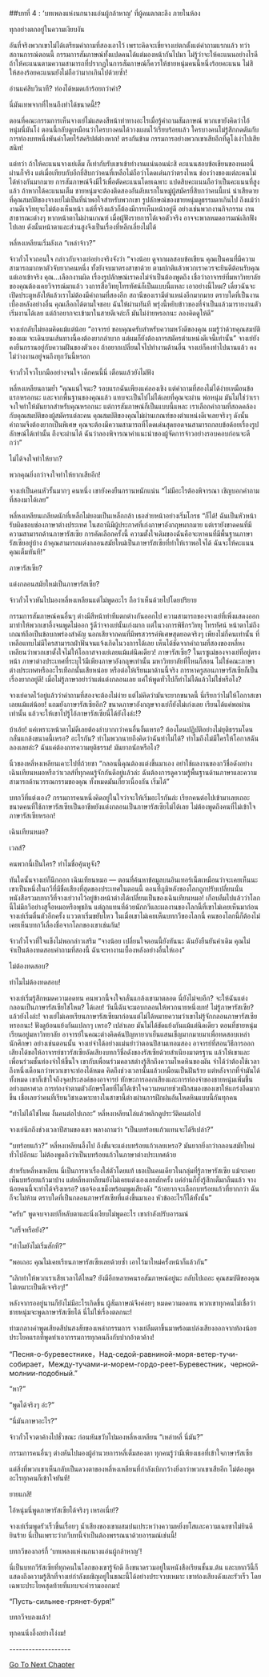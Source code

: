 ##บทที่ 4 : ‘บทเพลงแห่งนกนางแอ่นผู้กล้าหาญ’ ที่ผู้คนตกตะลึง
ภายในห้อง

ทุกอย่างตกอยู่ในความเงียบงัน

อันที่จริงพวกเขาไม่ได้เตรียมคำถามที่สองเอาไว้ เพราะคิดจะเขี่ยจางเย่ตกตั้งแต่คำถามแรกแล้ว ทว่าสถานการณ์ตอนนี้ กรรมการสัมภาษณ์ทั้งแปดคนได้แต่มองหน้ากันไปมา ไม่รู้ว่าจะให้คะแนนอย่างไรดี ถ้าให้คะแนนตามความสามารถที่ปรากฏในการสัมภาษณ์ก็ควรให้ชายหนุ่มคนนี้หนึ่งร้อยคะแนน ไม่สิ ให้สองร้อยคะแนนยังไม่ถือว่ามากเกินไปด้วยซ้ำ!

อ่านแค่สิบวินาที? ท่องได้หมดเก้าร้อยกว่าคำ?

นี่มันเทพจากที่ไหนถึงทำได้ขนาดนี้!?

ตอนที่คณะกรรมการเห็นจางเย่ไม่แสดงสีหน้าท่าทางอะไรเมื่อรู้คำถามสัมภาษณ์ พวกเขายังคิดว่าไอ้หนุ่มนี่มันโง่ ตอนนี้กลับดูเหมือนว่าใครบางคนได้วางแผนไว้เรียบร้อยแล้ว ใครบางคนไม่รู้สึกกดดันกับการท่องบทหนึ่งพันคำโดยไร้สคริปต์ต่างหาก! ตรงกันข้าม กรรมการอย่างพวกเขาเสียอีกที่ดูโง่เง่าไปเสียสนิท! 

แต่ทว่า ถ้าให้คะแนนจางเย่เต็ม ก็เท่ากับรับเขาเข้าทำงานแน่นอนน่ะสิ คะแนนสอบข้อเขียนของหมอนี่ผ่านก็จริง แต่เมื่อเทียบกับอีกยี่สิบกว่าคนที่เหลือไม่ถือว่าโดดเด่นกว่าตรงไหน ช่องว่างของแต่ละคนไม่ได้ห่างกันมากมาย การสัมภาษณ์จึงมีไว้เพื่อตัดคะแนนโดยเฉพาะ แปดสิบคะแนนถือว่าเป็นคะแนนที่สูงแล้ว ถ้าหากได้คะแนนเต็ม ชายหนุ่มจะต้องติดสองอันดับแรกในหมู่ผู้สมัครยี่สิบกว่าคนนี้แน่ น่าเสียดายที่คุณสมบัติของจางเย่ไม่เป็นที่น่าพอใจสำหรับพวกเขา รูปลักษณ์ของชายหนุ่มดูธรรมดาเกินไป ถึงแม้ว่างานดีเจวิทยุจะไม่ต้องเห็นหน้า แต่ที่จริงแล้วก็ต้องมีการเห็นหน้าอยู่ดี อย่างเช่นพวกงานกิจกรรม งานสาธารณะต่างๆ หากหน้าตาไม่ผ่านเกณฑ์ เมื่อผู้ฟังรายการได้เจอตัวจริง อาจจะพาลหมดอารมณ์เลิกฟังไปเลย ดังนั้นหน้าตาและส่วนสูงจึงเป็นเรื่องที่หลีกเลี่ยงไม่ได้

หลี่หงเหลียนเริ่มลังเล “เหล่าจ้าว?”

จ้าวกั๋วโจวถอนใจ กล่าวกับจางเย่อย่างจริงจังว่า “จางน้อย ดูจากผลสอบข้อเขียน คุณเป็นคนที่มีความสามารถมากหาตัวจับยากคนหนึ่ง ทั้งยังจบมาตรงสาขาด้วย ตามปกติแล้วพวกเราควรจะยินดีต้อนรับคุณ แต่เอาเข้าจริง คุณ...เลือกงานผิด เรื่องรูปลักษณ์เราคงไม่จำเป็นต้องพูดถึง เชื่อว่าอาจารย์ที่มหาวิทยาลัยของคุณต้องเคยวิจารณ์มาแล้ว วงการสื่อวิทยุโทรทัศน์ก็เป็นแบบนี้แหละ เอาอย่างนี้ไหม? เดี๋ยวฉันจะเปิดประตูหลังให้แล้วเราไม่ต้องมีคำถามที่สองอีก สถานีของเรามีตำแหน่งอีกมากมาย ตราบใดที่เป็นงานเบื้องหลังอย่างอื่น คุณเลือกได้ตามใจชอบ ฉันให้ผ่านทันที พรุ่งนี้หยิบข้าวของที่จำเป็นแล้วมารายงานตัวเริ่มงานได้เลย แต่ถ้าอยากจะเข้ามาในสายดีเจล่ะก็ มันไม่ง่ายหรอกนะ ลองคิดดูให้ดี”

จางเย่กลับไม่ยอมคิดแม้แต่น้อย “อาจารย์ ขอบคุณครับสำหรับความหวังดีของคุณ ผมรู้ว่าด้วยคุณสมบัติของผม จะเดินบนเส้นทางนี้คงต้องยากลำบาก แต่ผมก็ยังต้องการสมัครตำแหน่งดีเจนี้เท่านั้น” จางเย่ยังคงยืนกรานอยู่กับความฝันของตัวเอง ถ้าอยากเปลี่ยนใจไปทำงานด้านอื่น จางเย่ก็คงทำไปนานแล้ว คงไม่ว่างงานอยู่จนถึงทุกวันนี้หรอก

จ้าวกั๋วโจวโบกมืออย่างจนใจ เด็กคนนี้นี่ เตือนแล้วยังไม่ฟัง

หลี่หงเหลียนถามย้ำ “คุณแน่ใจนะ? รอบแรกฉันเพียงแค่ลองเชิง แต่คำถามที่สองไม่ได้ง่ายเหมือนข้อแรกหรอกนะ และจากพื้นฐานของคุณแล้ว แทบจะเป็นไปไม่ได้เลยที่คุณจะผ่าน พ่อหนุ่ม มันไม่ใช่ว่าเราจงใจทำให้มันยากสำหรับคุณหรอกนะ แต่การสัมภาษณ์ก็เป็นแบบนี้แหละ เราเลือกคำถามที่สอดคล้องกับคุณสมบัติของผู้สมัครแต่ละคน คุณสมบัติของคุณไม่ผ่านเกณฑ์ของตำแหน่งดีเจเลยจริงๆ ดังนั้นคำถามจึงต้องยากเป็นพิเศษ คุณจะต้องมีความสามารถที่โดดเด่นสุดยอดจนสามารถกลบข้อด้อยเรื่องรูปลักษณ์ได้เท่านั้น ถึงจะผ่านได้ ฉันว่าลองพิจารณาคำแนะนำของผู้จัดการจ้าวอย่างรอบคอบก่อนจะดีกว่า”

ไม่ได้จงใจทำให้ยาก?

พวกคุณยิ่งกว่าจงใจทำให้ยากเสียอีก!

จางเย่เป็นคนหัวรั้นมากๆ คนหนึ่ง เขายังคงยืนกรานหนักแน่น “ไม่มีอะไรต้องพิจารณา เชิญบอกคำถามที่สองมาได้เลย”

หลี่หงเหลียนเกลียดนักที่เหล็กไม่ยอมเป็นเหล็กกล้า เธอส่ายหน้าอย่างเริ่มโกรธ “ก็ได้! ฉันเป็นหัวหน้ารับผิดชอบช่องภาษาต่างประเทศ ในสถานีมีผู้ประกาศที่เก่งภาษาอังกฤษมากมาย แต่เรายังขาดคนที่มีความสามารถด้านภาษารัสเซีย การคัดเลือกครั้งนี้ ความตั้งใจเดิมของฉันคือจะหาคนที่มีพื้นฐานภาษารัสเซียอยู่บ้าง ถ้าคุณสามารถแต่งกลอนสมัยใหม่เป็นภาษารัสเซียที่ทำให้เราพอใจได้ ฉันจะให้คะแนนคุณเต็มทันที!”

ภาษารัสเซีย?

แต่งกลอนสมัยใหม่เป็นภาษารัสเซีย?

จ้าวกั๋วโจวหันไปมองหลี่หงเหลียนแต่ไม่พูดอะไร ถือว่าเห็นด้วยไปโดยปริยาย

กรรมการสัมภาษณ์คนอื่นๆ ต่างมีสีหน้าท่าทีแตกต่างกันออกไป ความสามารถของจางเย่ที่เพิ่งแสดงออกมาทำให้พวกเขาอึ้งจนพูดไม่ออก รู้ดีว่าจางเย่นั้นเก่งมาก แต่ในวงการพิธีกรวิทยุ โทรทัศน์ หน้าตาไม่ถึงเกณฑ์ถือเป็นข้อบกพร่องสำคัญ นอกเสียจากคนที่มีพรสวรรค์พิเศษสุดยอดจริงๆ เพียงไม่กี่คนเท่านั้น ที่เหลือแทบไม่มีใครสามารถฝ่าฟันจนแจ้งเกิดในวงการได้เลย เห็นได้ชัดจากคำถามที่สองของหลี่หงเหลียนว่าพวกเขาตั้งใจไม่ให้โอกาสจางเย่เลยแม้แต่นิดเดียว! ภาษารัสเซีย? ในเรซูเม่ของจางเย่ที่อยู่ตรงหน้า ภาษาต่างประเทศที่ระบุไว้มีเพียงภาษาอังกฤษเท่านั้น มหาวิทยาลัยที่ไหนก็สอน ไม่ใช่คณะภาษาต่างประเทศหรืออะไรเทือกนั้นเสียหน่อย หรือต่อให้เรียนมาด้านนี้จริง การหาครูสอนภาษารัสเซียก็เป็นเรื่องยากอยู่ดี! เมื่อไม่รู้ภาษาอย่าว่าแต่แต่งกลอนเลย แค่ให้พูดทั่วไปก็ทำไม่ได้แล้วไม่ใช่หรือไง?

จางเย่คาดไว้อยู่แล้วว่าคำถามที่สองจะต้องไม่ง่าย แต่ไม่คิดว่ามันจะยากขนาดนี้ นี่เรียกว่าไม่ให้โอกาสเขาเลยแม้แต่น้อย! แถมยังภาษารัสเซียอีก? ขนาดภาษาอังกฤษจางเย่ก็ยังไม่เก่งเลย เรียนได้แค่พอผ่านเท่านั้น แล้วจะให้เขาไปรู้ไอ้ภาษารัสเซียนี่ได้ยังไงล่ะ!? 

บ้าเอ้ย! แค่เพราะหน้าตาไม่ดีเลยต้องลำบากกว่าคนอื่นงั้นเหรอ? ต้องโดนปฏิบัติอย่างไม่ยุติธรรมโดนกลั่นแกล้งขนาดนี้เหรอ? อะไรกัน? ทำไมพวกนายถึงคิดว่าฉันทำไม่ได้? ทำไมถึงไม่มีใครให้โอกาสฉันลองเลยล่ะ? ฉันแค่ต้องการความยุติธรรม! มันยากนักหรือไง?

นิ้วของหลี่หงเหลียนเคาะไปที่ถ้วยชา “กลอนนี้คุณต้องแต่งขึ้นมาเอง อย่าใช้ผลงานของกวีชื่อดังอย่างเฉินเทียนหมอหรือว่าเวลส์ที่ทุกคนรู้จักกันดีอยู่แล้วล่ะ ฉันต้องการดูความรู้พื้นฐานด้านภาษาและความสามารถด้านวรรณกรรมของคุณ ทั้งหมดมันเกี่ยวเนื่องกัน เริ่มได้”

บทกวีที่แต่งเอง? กรรมการคนหนึ่งคิดอยู่ในใจว่าจะให้เริ่มอะไรกันล่ะ เรียกคนต่อไปเข้ามาเลยเถอะ ขนาดคนที่ใช้ภาษารัสเซียเป็นอาชีพยังแต่งกลอนเป็นภาษารัสเซียไม่ได้เลย ไม่ต้องพูดถึงคนที่ไม่เข้าใจภาษารัสเซียหรอก!

เฉินเทียนหมอ?

เวลส์?

คนพวกนี้เป็นใคร? ทำไมชื่อคุ้นหูจัง?


ทันใดนั้นจางเย่ก็นึกออก เฉินเทียนหมอ — ตอนที่ค้นหาข้อมูลบนอินเทอร์เน็ตเหมือนว่าจะเคยเห็นนะ เขาเป็นหนึ่งในกวีที่มีชื่อเสียงที่สุดของประเทศในตอนนี้ ตอนที่ภูมิหลังของโลกถูกปรับเปลี่ยนนั่น หนังสือรวมบทกวีที่จางเย่วางไว้อยู่ข้างหน้าต่างได้เปลี่ยนเป็นของเฉินเทียนหมอ! เกือบลืมไปแล้วว่าโลกนี้ไม่มีกวีอย่างสูจื้อหมอหรือพุชกิน แต่ถูกแทนที่ด้วยนักกวีและผลงานของโลกนี้ที่เขาไม่เคยเห็นมาก่อน จางเย่เริ่มตื่นตัวอีกครั้ง แววตาเริ่มขยับไหว ในเมื่อเขาไม่เคยเห็นบทกวีของโลกนี้ คนของโลกนี้ก็ต้องไม่เคยเห็นบทกวีเลื่องชื่อจากโลกของเขาเช่นกัน!

จ้าวกั๋วโจวที่ใจแข็งไม่พอกล่าวเสริม “จางน้อย เปลี่ยนใจตอนนี้ยังทันนะ ฉันยังยืนยันคำเดิม คุณไม่จำเป็นต้องทดสอบคำถามที่สองนี้ ฉันจะหางานเบื้องหลังอย่างอื่นให้เอง”

ไม่ต้องทดสอบ?

ทำไมไม่ต้องทดสอบ!

จางเย่เริ่มรู้สึกหมดความอดทน คนพวกนี้จงใจกลั่นแกล้งเขามาตลอด นี่ยังไม่จบอีก? จะให้ฉันแต่งกลอนเป็นภาษารัสเซียใช่ไหม? ได้เลย! วันนี้ฉันจะมอบกลอนให้พวกนายหนึ่งบท! ไม่รู้ภาษารัสเซีย? แล้วยังไงล่ะ! จางเย่ไม่เคยเรียนภาษารัสเซียมาก่อนแต่ไม่ได้หมายความว่าเขาไม่รู้จักกลอนภาษารัสเซียหรอกนะ! ฟังดูย้อนแย้งกันแปลกๆ เหรอ? เปล่าเลย มันไม่ได้ขัดแย้งกันแม้แต่นิดเดียว ตอนที่ชายหนุ่มเรียนอยู่มหาวิทยาลัย อาจารย์ในคณะต่างคิดค้นปัญหายากเย็นแสนเข็ญมากมายมาเพื่อทดสอบเหล่านักศึกษา 
อย่างเช่นตอนนั้น จางเย่จำได้อย่างแม่นยำว่าตอนปีสามเทอมสอง อาจารย์ที่สอนวิธีการออกเสียงได้ขอให้อาจารย์ชาวรัสเซียอัดเสียงบทกวีชื่อดังของรัสเซียด้วยสำเนียงมาตรฐาน แล้วให้เขาและเพื่อนร่วมชั้นท่องจำให้ขึ้นใจ เขากับเพื่อนร่วมคลาสต่างรู้สึกถึงความโหดหินของมัน จำได้ว่าต้องใช้เวลาถึงหนึ่งเดือนกว่าพวกเขาจะท่องได้หมด คิดถึงช่วงเวลานั้นแล้วเหมือนเป็นฝันร้าย แต่หลังจากที่จำมันได้ทั้งหมด เขาก็เข้าใจถึงจุดประสงค์ของอาจารย์ 
ทักษะการออกเสียงและการท่องจำของชายหนุ่มเพิ่มขึ้นอย่างมหาศาล การท่องจำตามตัวอักษรโดยที่ไม่ได้เข้าใจความหมายช่วยฝึกสมองของเขาให้แกร่งอึดมากขึ้น เชื่อเลยว่าคนที่เรียนวิชาเฉพาะทางในสาขานี้ต่างผ่านการฝึกฝนอันโหดหินแบบนี้กันทุกคน

“ทำไม่ได้ใช่ไหม งั้นคนต่อไปเถอะ” หลี่หงเหลียนไล่แล้วพลิกดูประวัติคนต่อไป

จางเย่นึกถึงช่วงเวลาปีสามของเขา พลางถามว่า “เป็นบทร้อยแก้วแทนจะได้รึเปล่า?”

“บทร้อยแก้ว?” หลี่หงเหลียนอึ้งไป ถึงขั้นจะแต่งบทร้อยแก้วเลยเหรอ? มันยากยิ่งกว่ากลอนสมัยใหม่ทั่วไปอีกนะ ไม่ต้องพูดถึงว่าเป็นบทร้อยแก้วในภาษาต่างประเทศด้วย 

สำหรับหลี่หงเหลียน นี่เป็นการหาเรื่องใส่ตัวโดยแท้ เธอเป็นคนเดียวในกลุ่มที่รู้ภาษารัสเซีย แม้จะเคยเห็นบทร้อยแก้วมาบ้าง แต่หลี่หงเหลียนยังไม่เคยแต่งเองเลยสักครั้ง แค่อ่านก็ยังรู้สึกเต็มกลืนแล้ว จางน้อยคนนี้จะทำได้จริงเหรอ? เธอจ้องเขม็งพร้อมพูดเสียงดัง “ถ้าอยากจะเลือกบทร้อยแก้วที่ยากกว่า ฉันก็จะไม่ห้าม ตราบใดที่เป็นกลอนภาษารัสเซียที่แต่งขึ้นมาเอง หัวข้ออะไรก็ได้ทั้งนั้น”


“ครับ” พูดจบจางเย่ก็หลับตาและนิ่งเงียบไม่พูดอะไร เขากำลังปรับอารมณ์ 

“เสร็จหรือยัง?”

“ทำไมยังไม่เริ่มสักที?”

“พอเถอะ คุณไม่เคยเรียนภาษารัสเซียเลยด้วยซ้ำ เอาไว้มาใหม่ครั้งหน้าก็แล้วกัน”

“เลิกทำให้พวกเราเสียเวลาได้ไหม? ยังมีอีกหลายคนรอสัมภาษณ์อยู่นะ กลับไปเถอะ คุณสมบัติของคุณไม่เหมาะเป็นดีเจจริงๆ!”

หลังจากรออยู่นานก็ยังไม่มีอะไรเกิดขึ้น ผู้สัมภาษณ์จึงค่อยๆ หมดความอดทน พวกเขาทุกคนไม่เชื่อว่าชายหนุ่มจะพูดภาษารัสเซียได้ นี่ไม่ใช่เรื่องตลกนะ!

ท่ามกลางคำพูดเสียดสีปนสงสัยของเหล่ากรรมการ จางเย่ลืมตาขึ้นมาพร้อมเปล่งเสียงออกจากท้องน้อย ประโยคแรกที่พูดทำเอากรรมการทุกคนถึงกับปากอ้าตาค้าง! 

“Песня-о-буревестнике，Над-седой-равниной-моря-ветер-тучи-собирает，Между-тучами-и-морем-гордо-реет-Буревестник，черной-молнии-подобный.”

“หา?”

“พูดได้จริงๆ อ่ะ?”

“นี่มันภาษาอะไร?”

จ้าวกั๋วโจวตาค้างไปชั่วขณะ ก่อนหันขวับไปมองหลี่หงเหลียน “เหล่าหลี่ นี่มัน?”

กรรมการคนอื่นๆ ต่างหันไปมองผู้อำนวยการหลี่เต็มสองตา ทุกคนรู้ว่ามีเพียงเธอที่เข้าใจภาษารัสเซีย

แต่สิ่งที่พวกเขาเห็นกลับเป็นดวงตาของหลี่หงเหลียนที่กำลังเบิกกว้างยิ่งกว่าพวกเขาเสียอีก ไม่ต้องพูดอะไรทุกคนก็เข้าใจทันที!

ยายแกสิ!

ไอ้หนุ่มนี่พูดภาษารัสเซียได้จริงๆ เหรอเนี่ย!?

จางเย่เริ่มพูดรัวเร็วขึ้นเรื่อยๆ น้ำเสียงของเขาผสมปนเประหว่างความหยิ่งยโสและความเฉยชาไม่ยินดียินร้าย นี่เป็นเพราะว่ากวีบทนี้จำเป็นต้องพรรณนาด้วยอารมณ์เช่นนี้!

บทกวีของกอร์กี้ ‘บทเพลงแห่งนกนางแอ่นผู้กล้าหาญ’!

นี่เป็นบทกวีรัสเซียที่ทุกคนในโลกของเขารู้จักดี ถึงขนาดรวมอยู่ในหนังสือเรียนชั้นม.ต้น และบทกวีนี้ก็แสดงถึงความรู้สึกที่จางเย่กำลังเผชิญอยู่ในขณะนี้ได้อย่างประจวบเหมาะ เขาท่องเสียงดังและรัวเร็ว โดยเฉพาะประโยคสุดท้ายที่แทบจะคำรามออกมา! 

“Пусть-сильнее-грянет-буря!”

บทกวีจบลงแล้ว!

ทุกคนนิ่งอึ้งอย่างโง่งม!

*-*-*-*-*-*-*-*-*-*-*-*-*-*-*-*-*-*-*-*


[Go To Next Chapter]( ./6.md)
